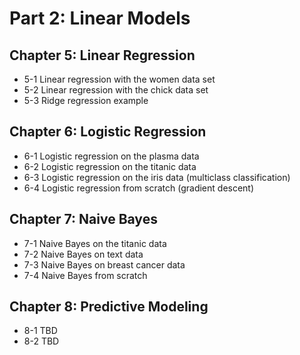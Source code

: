 # Part 2: Linear Models


## Chapter 5: Linear Regression

* 5-1 Linear regression with the women data set
* 5-2 Linear regression with the chick data set
* 5-3 Ridge regression example

## Chapter 6: Logistic Regression

* 6-1 Logistic regression on the plasma data
* 6-2 Logistic regression on the titanic data
* 6-3 Logistic regression on the iris data (multiclass classification)
* 6-4 Logistic regression from scratch (gradient descent)

## Chapter 7: Naive Bayes

* 7-1 Naive Bayes on the titanic data
* 7-2 Naive Bayes on text data
* 7-3 Naive Bayes on breast cancer data
* 7-4 Naive Bayes from scratch

## Chapter 8: Predictive Modeling

* 8-1 TBD
* 8-2 TBD
